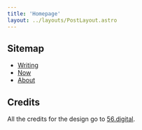 ```yaml
---
title: 'Homepage'
layout: ../layouts/PostLayout.astro
---
```


## Sitemap

- [Writing](/blog)
- [Now](/now)
- [About](/about)

## Credits

All the credits for the design go to [56.digital](https://56.digital).
